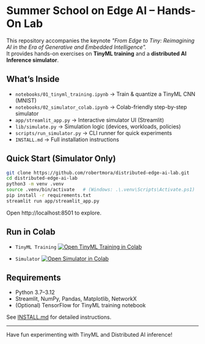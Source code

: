 
# Summer School on Edge AI – Hands-On Lab

This repository accompanies the keynote *"From Edge to Tiny: Reimagining AI in the Era of Generative and Embedded Intelligence".*  
It provides hands-on exercises on **TinyML training** and a **distributed AI Inference simulator**.

## What’s Inside
- `notebooks/01_tinyml_training.ipynb` → Train & quantize a TinyML CNN (MNIST)  
- `notebooks/02_simulator_colab.ipynb` → Colab-friendly step-by-step simulator  
- `app/streamlit_app.py` → Interactive simulator UI (Streamlit)  
- `lib/simulate.py` → Simulation logic (devices, workloads, policies)  
- `scripts/run_simulator.py` → CLI runner for quick experiments  
- `INSTALL.md` → Full installation instructions  

## Quick Start (Simulator Only)
```bash
git clone https://github.com/robertmora/distributed-edge-ai-lab.git
cd distributed-edge-ai-lab
python3 -m venv .venv
source .venv/bin/activate   # (Windows: .\.venv\Scripts\Activate.ps1)
pip install -r requirements.txt
streamlit run app/streamlit_app.py
```

Open http://localhost:8501 to explore.

## Run in Colab
- `TinyML Training` [![Open TinyML Training in Colab](https://colab.research.google.com/assets/colab-badge.svg)](https://colab.research.google.com/drive/15OEifrX-zNcVeYvsXhLkoi9MfLw40x4W?usp=sharing)

- `Simulator` [![Open Simulator in Colab](https://colab.research.google.com/assets/colab-badge.svg)](https://colab.research.google.com/drive/1jwduBVq0Xcla1Q-lLdC-gbtwBRiTJcB5?usp=sharing)

## Requirements
- Python 3.7–3.12  
- Streamlit, NumPy, Pandas, Matplotlib, NetworkX  
- (Optional) TensorFlow for TinyML training notebook  

See [INSTALL.md](INSTALL.md) for detailed instructions.

---
Have fun experimenting with TinyML and Distributed AI inference!
